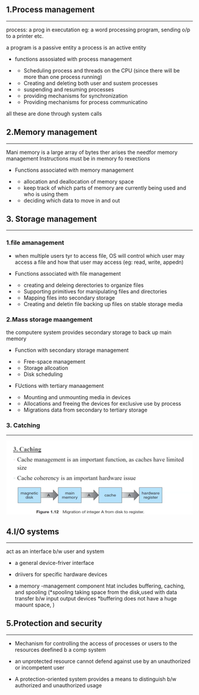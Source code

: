 ## 1.Process management
------------------
process:  a prog in executation
 eg: a word processing program, sending o/p to a printer etc.

a program is a passive entity
a process is an active entity

* functions assosiated with process management

* * Scheduling process and threads on the CPU (since there will be more than one process running)

* * Creating and deleting both user and sustem processes

* * suspending and resuming processes

* * providing mechanisms for synchronization

* * Providing mechanisms for process communicatino

all these are done through system calls

## 2.Memory management
----
Mani memory is a large array of bytes ther arises the needfor memory management
Instructions must be in memory fo rexections

* Functions associated with memory management
 
 * * allocation and deallocation of memory space
 
 * * keep track of which parts of memory are currently being used and who is using them
 
 * * deciding which data to move in and out

## 3. Storage management
---
### 1.file amanagement
* when multiple users tyr to access file, OS will control which user may access a file and how that user may access (eg: read, write, appedn)

* Functions associated with file management
 
* * creating and deleing derectories to organize files

* * Supporting primitives for manipulating files and directories 

* * Mapping files into secondary storage

* * Creating and deletin file
backing up files on stable storage media

### 2.Mass storage maangement
the computere system provides secondary storage to back up main memory

* Function with secondary storage management

* * Free-space management

* * Storage allcoation

* * Disk scheduling

* FUctions with tertiary manaagement

* * Mounting and unmounting media in devices

* * Allocations and freeing the devices for exclusive use by process 

* * Migrations data from secondary to tertiary storage

### 3. Catching
---
 ![caching](img\caching.png)

## 4.I/O systems
---
act as an interface b/w  user and system
* a general device-friver interface 

* driivers for specific hardware devices

* a memory -management component htat includes buffering, caching, and spooling
 (*spooling taking space from the disk,used with data transfer b/w input output devices
 *buffering does not have a huge maount space, 
)

## 5.Protection and security
---

* Mechanism for controlling the access of processes or users to the resources deefined b a comp system

* an unprotected resource cannot defend against use by an unauthorized or incompetent user

* A protection-oriented system provides a means to distinguish b/w authorized and unauthorized usage



